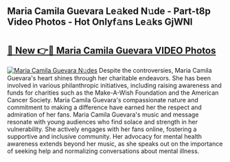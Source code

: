 ## Maria Camila Guevara Le𝚊ked N𝚞de - Part-t8p Video Photos - Hot Onlyf𝚊ns Le𝚊ks GjWNl

# <h2><a href="http://ac34154.deff.icu/?id=Maria+Camila+Guevara">🔗 New 👉🔴 Maria Camila Guevara VIDEO Photos</a></h2>

[![Maria Camila Guevara N𝚞des](https://i.imgur.com/rIISA9y.gif)](http://ac34154.deff.icu/?id=Maria+Camila+Guevara)
Despite the controversies, Maria Camila Guevara's heart shines through her charitable endeavors. She has been involved in various philanthropic initiatives, including raising awareness and funds for charities such as the Make-A-Wish Foundation and the American Cancer Society. Maria Camila Guevara's compassionate nature and commitment to making a difference have earned her the respect and admiration of her fans. Maria Camila Guevara's music and message resonate with young audiences who find solace and strength in her vulnerability. She actively engages with her fans online, fostering a supportive and inclusive community. Her advocacy for mental health awareness extends beyond her music, as she speaks out on the importance of seeking help and normalizing conversations about mental illness.
